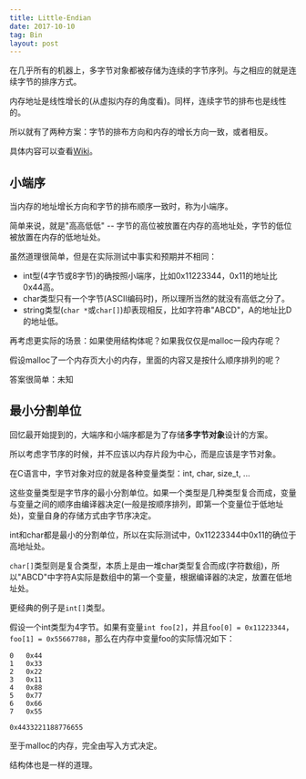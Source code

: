 ```yaml
---
title: Little-Endian
date: 2017-10-10
tag: Bin
layout: post
---
```


在几乎所有的机器上，多字节对象都被存储为连续的字节序列。与之相应的就是连续字节的排序方式。

内存地址是线性增长的(从虚拟内存的角度看)。同样，连续字节的排布也是线性的。

所以就有了两种方案：字节的排布方向和内存的增长方向一致，或者相反。

具体内容可以查看[Wiki](https://en.wikipedia.org/wiki/Endianness)。

## 小端序

当内存的地址增长方向和字节的排布顺序一致时，称为小端序。

简单来说，就是"高高低低" -- 字节的高位被放置在内存的高地址处，字节的低位被放置在内存的低地址处。

虽然道理很简单，但是在实际测试中事实和预期并不相同：

* int型(4字节或8字节)的确按照小端序，比如0x11223344，0x11的地址比0x44高。
* char类型只有一个字节(ASCII编码时)，所以理所当然的就没有高低之分了。
* string类型(`char *`或`char[]`)却表现相反，比如字符串"ABCD"，A的地址比D的地址低。

再考虑更实际的场景：如果使用结构体呢？如果我仅仅是malloc一段内存呢？

假设malloc了一个内存页大小的内存，里面的内容又是按什么顺序排列的呢？

答案很简单：未知

## 最小分割单位

回忆最开始提到的，大端序和小端序都是为了存储**多字节对象**设计的方案。

所以考虑字节序的时候，并不应该以内存片段为中心，而是应该是字节对象。

在C语言中，字节对象对应的就是各种变量类型：int, char, size\_t, ...

这些变量类型是字节序的最小分割单位。如果一个类型是几种类型复合而成，变量与变量之间的顺序由编译器决定(一般是按顺序排列，即第一个变量位于低地址处)，变量自身的存储方式由字节序决定。

int和char都是最小的分割单位，所以在实际测试中，0x11223344中0x11的确位于高地址处。

`char[]`类型则是复合类型，本质上是由一堆char类型复合而成(字符数组)，所以"ABCD"中字符A实际是数组中的第一个变量，根据编译器的决定，放置在低地址处。

更经典的例子是`int[]`类型。

假设一个int类型为4字节。如果有变量`int foo[2]`，并且`foo[0] = 0x11223344`，`foo[1] = 0x55667788`，那么在内存中变量foo的实际情况如下：

```
0   0x44
1   0x33
2   0x22
3   0x11
4   0x88
5   0x77
6   0x66
7   0x55

0x4433221188776655
```

至于malloc的内存，完全由写入方式决定。

结构体也是一样的道理。

